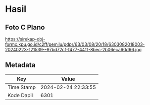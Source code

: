 # Hasil

## Foto C Plano

https://sirekap-obj-formc.kpu.go.id/c2ff/pemilu/pdpr/63/03/08/20/18/6303082018003-20240223-121539--97bd72cf-f477-4411-8bec-2b06eca60d66.jpg


## Metadata

| Key        | Value               |
| ---------- | ------------------- |
| Time Stamp | 2024-02-24 22:33:55 |
| Kode Dapil | 6301                |




